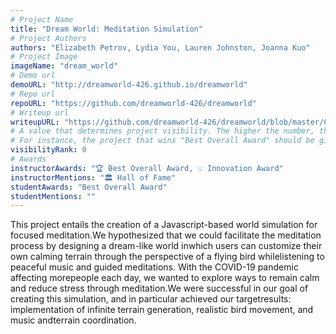 ```yaml
---
# Project Name
title: "Dream World: Meditation Simulation"
# Project Authors
authors: "Elizabeth Petrov, Lydia You, Lauren Johnston, Joanna Kuo"
# Project Image
imageName: "dream_world"
# Demo url
demoURL: "http://dreamworld-426.github.io/dreamworld"
# Repo url
repoURL: "https://github.com/dreamworld-426/dreamworld"
# Writeup url
writeupURL: "https://github.com/dreamworld-426/dreamworld/blob/master/COS_426_Writeup.pdf"
# A value that determines project visibility. The higher the number, the closer it will appear to the top
# For instance, the project that wins "Best Overall Award" should be given the highest visibilityRank
visibilityRank: 0
# Awards
instructorAwards: "🏆 Best Overall Award, 💡 Innovation Award"
instructorMentions: "🏛️ Hall of Fame"
studentAwards: "Best Overall Award"
studentMentions: ""
---
```

This project entails the creation of a Javascript-based world simulation for focused meditation.We hypothesized that we could facilitate the meditation process by designing a dream-like world inwhich users can customize their own calming terrain through the perspective of a flying bird whilelistening to peaceful music and guided meditations. With the COVID-19 pandemic affecting morepeople each day, we wanted to explore ways to remain calm and reduce stress through meditation.We were successful in our goal of creating this simulation, and in particular achieved our targetresults:  implementation of infinite terrain generation, realistic bird movement, and music andterrain coordination.
